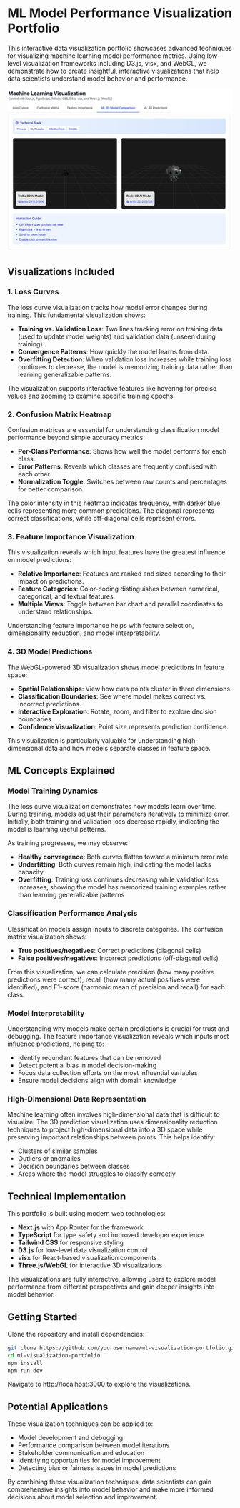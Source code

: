 # ML Model Performance Visualization Portfolio

This interactive data visualization portfolio showcases advanced techniques for visualizing machine learning model performance metrics. Using low-level visualization frameworks including D3.js, visx, and WebGL, we demonstrate how to create insightful, interactive visualizations that help data scientists understand model behavior and performance.

![ML Visualization Dashboard](./public/screenshot.png)

## Visualizations Included

### 1. Loss Curves
The loss curve visualization tracks how model error changes during training. This fundamental visualization shows:

- **Training vs. Validation Loss**: Two lines tracking error on training data (used to update model weights) and validation data (unseen during training).
- **Convergence Patterns**: How quickly the model learns from data.
- **Overfitting Detection**: When validation loss increases while training loss continues to decrease, the model is memorizing training data rather than learning generalizable patterns.

The visualization supports interactive features like hovering for precise values and zooming to examine specific training epochs.

### 2. Confusion Matrix Heatmap

Confusion matrices are essential for understanding classification model performance beyond simple accuracy metrics:

- **Per-Class Performance**: Shows how well the model performs for each class.
- **Error Patterns**: Reveals which classes are frequently confused with each other.
- **Normalization Toggle**: Switches between raw counts and percentages for better comparison.

The color intensity in this heatmap indicates frequency, with darker blue cells representing more common predictions. The diagonal represents correct classifications, while off-diagonal cells represent errors.

### 3. Feature Importance Visualization

This visualization reveals which input features have the greatest influence on model predictions:

- **Relative Importance**: Features are ranked and sized according to their impact on predictions.
- **Feature Categories**: Color-coding distinguishes between numerical, categorical, and textual features.
- **Multiple Views**: Toggle between bar chart and parallel coordinates to understand relationships.

Understanding feature importance helps with feature selection, dimensionality reduction, and model interpretability.

### 4. 3D Model Predictions

The WebGL-powered 3D visualization shows model predictions in feature space:

- **Spatial Relationships**: View how data points cluster in three dimensions.
- **Classification Boundaries**: See where model makes correct vs. incorrect predictions.
- **Interactive Exploration**: Rotate, zoom, and filter to explore decision boundaries.
- **Confidence Visualization**: Point size represents prediction confidence.

This visualization is particularly valuable for understanding high-dimensional data and how models separate classes in feature space.

## ML Concepts Explained

### Model Training Dynamics

The loss curve visualization demonstrates how models learn over time. During training, models adjust their parameters iteratively to minimize error. Initially, both training and validation loss decrease rapidly, indicating the model is learning useful patterns. 

As training progresses, we may observe:

- **Healthy convergence**: Both curves flatten toward a minimum error rate
- **Underfitting**: Both curves remain high, indicating the model lacks capacity
- **Overfitting**: Training loss continues decreasing while validation loss increases, showing the model has memorized training examples rather than learning generalizable patterns

### Classification Performance Analysis

Classification models assign inputs to discrete categories. The confusion matrix visualization shows:

- **True positives/negatives**: Correct predictions (diagonal cells)
- **False positives/negatives**: Incorrect predictions (off-diagonal cells)

From this visualization, we can calculate precision (how many positive predictions were correct), recall (how many actual positives were identified), and F1-score (harmonic mean of precision and recall) for each class.

### Model Interpretability

Understanding why models make certain predictions is crucial for trust and debugging. The feature importance visualization reveals which inputs most influence predictions, helping to:

- Identify redundant features that can be removed
- Detect potential bias in model decision-making 
- Focus data collection efforts on the most influential variables
- Ensure model decisions align with domain knowledge

### High-Dimensional Data Representation

Machine learning often involves high-dimensional data that is difficult to visualize. The 3D prediction visualization uses dimensionality reduction techniques to project high-dimensional data into a 3D space while preserving important relationships between points. This helps identify:

- Clusters of similar samples
- Outliers or anomalies
- Decision boundaries between classes
- Areas where the model struggles to classify correctly

## Technical Implementation

This portfolio is built using modern web technologies:

- **Next.js** with App Router for the framework
- **TypeScript** for type safety and improved developer experience
- **Tailwind CSS** for responsive styling
- **D3.js** for low-level data visualization control
- **visx** for React-based visualization components
- **Three.js/WebGL** for interactive 3D visualizations

The visualizations are fully interactive, allowing users to explore model performance from different perspectives and gain deeper insights into model behavior.

## Getting Started

Clone the repository and install dependencies:

```bash
git clone https://github.com/yourusername/ml-visualization-portfolio.git
cd ml-visualization-portfolio
npm install
npm run dev
```

Navigate to http://localhost:3000 to explore the visualizations.

## Potential Applications

These visualization techniques can be applied to:

- Model development and debugging
- Performance comparison between model iterations
- Stakeholder communication and education
- Identifying opportunities for model improvement
- Detecting bias or fairness issues in model predictions

By combining these visualization techniques, data scientists can gain comprehensive insights into model behavior and make more informed decisions about model selection and improvement.